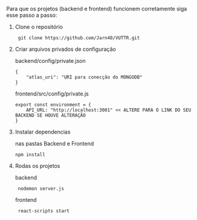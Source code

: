 Para que os projetos (backend e frontend) funcionem corretamente siga esse passo a passo:

1. Clone o repositório
  
        git clone https://github.com/Jarn40/VUTTR.git
      
2.  Criar arquivos privados de configuração

    backend/config/private.json

        {
            "atlas_uri": "URI para conecção do MONGODB"
        }     

    frontend/src/config/private.js

        export const environment = {
            API_URL: "http://localhost:3001" << ALTERE PARA O LINK DO SEU BACKEND SE HOUVE ALTERAÇÃO
        }
      
3.  Instalar dependencias

    nas pastas Backend e Frontend

        npm install
        
4. Rodas os projetos

    backend
    
        nodemon server.js
      
    frontend
      
        react-scripts start
